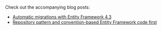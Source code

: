 Check out the accompanying blog posts:

 * [Automatic migrations with Entity Framework 4.3](http://blog.appharbor.com/2012/04/24/automatic-migrations-with-entity-framework-4-3)
 * [Repository pattern and convention-based Entity Framework code first](http://blog.appharbor.com/2012/10/31/repository-pattern-and-convention-based-entity-framework-code-first)